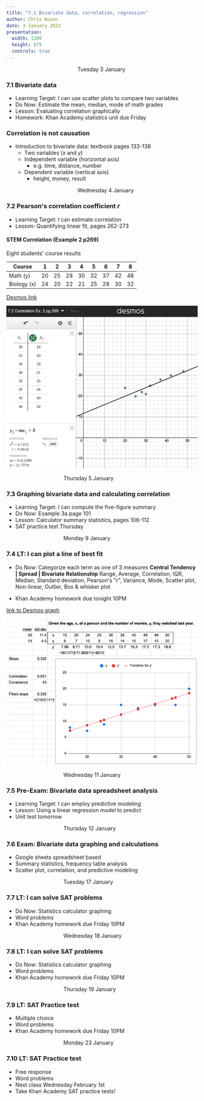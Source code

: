 ```yaml
---
title: "7.1 Bivariate data, correlation, regression"
author: Chris Huson
date: 3 January 2023
presentation:
  width: 1200
  height: 675
  controls: true
---
```


<!-- slide -->
$\hspace{5cm}$ Tuesday 3 January

### 7.1 Bivariate data

- Learning Target: I can use scatter plots to compare two variables
- Do Now: Estimate the mean, median, mode of math grades
- Lesson: Evaluating correlation graphically
- Homework: Khan Academy statistics unit due Friday

<!-- slide -->

### Correlation is not causation

- Introduction to bivariate data: textbook pages 133-138
  - Two variables ($x$ and $y$)
  - Independent variable (horizontal axis)
    - e.g. time, distance, number
  - Dependent variable (vertical axis)
    - height, money, result

<!-- slide -->

$\hspace{5cm}$ Wednesday 4 January

### 7.2 Pearson's correlation coefficient $r$

- Learning Target: I can estimate correlation
- Lesson: Quantifying linear fit, pages 262-273

<!-- slide -->

#### STEM Correlation (Example 2 p269)

Eight students' course results

| Course | 1 | 2 | 3 | 4 | 5 | 6 | 7 | 8 |
| --- | --- | --- | --- | --- | --- | --- | --- | --- |
| Math (y) | 20 | 25 | 28 | 30 | 32 | 37 | 42 | 48 |
| Biology (x) | 24 | 20 | 22 | 21 | 25 | 28 | 30 | 32 |


[Desmos link](https://www.desmos.com/calculator/kbjsrfa0hc)

<!-- slide -->

![scatterplot](../images/desmos-correlation.png)

<!-- slide -->

$\hspace{4cm}$ Thursday 5 January

### 7.3 Graphing bivariate data and calculating correlation

- Learning Target: I can compute the five-figure summary
- Do Now: Example 3a page 101
- Lesson: Calculator summary statistics, pages 106-112
- SAT practice test Thursday

<!-- slide -->

$\hspace{4cm}$ Monday 9 January

### 7.4 LT: I can plot a line of best fit

- Do Now: Categorize each term as one of 3 measures
**Central Tendency | Spread | Bivariate Relationship**
Range, Average, Correlation, IQR, Median, Standard deviation, Pearson's "r", Variance, Mode, Scatter plot,
Non-linear, Outlier, Box & whisker plot

- Khan Academy homework due tonight 10PM

<!-- slide -->

[link to Desmos graph](https://www.desmos.com/calculator/thq0jrxmy2)

<!-- slide -->

![Investigation 5 Solution](../images/Investigation5-pg275.png)

<!-- slide -->

$\hspace{4cm}$ Wednesday 11 January

### 7.5 Pre-Exam: Bivariate data spreadsheet analysis

- Learning Target: I can employ predictive modeling
- Lesson: Using a linear regression model to predict
- Unit test tomorrow

<!-- slide -->

$\hspace{4cm}$ Thursday 12 January

### 7.6 Exam: Bivariate data graphing and calculations

- Google sheets spreadsheet based
- Summary statistics, frequency table analysis
- Scatter plot, correlation, and predictive modeling

<!-- slide -->

$\hspace{4cm}$ Tuesday 17 January

### 7.7 LT: I can solve SAT problems

- Do Now: Statistics calculator graphing
- Word problems
- Khan Academy homework due Friday 10PM

<!-- slide -->

$\hspace{4cm}$ Wednesday 18 January

### 7.8 LT: I can solve SAT problems

- Do Now: Statistics calculator graphing
- Word problems
- Khan Academy homework due Friday 10PM

<!-- slide -->

$\hspace{4cm}$ Thursday 19 January

### 7.9 LT: SAT Practice test

- Multiple choice
- Word problems
- Khan Academy homework due Friday 10PM

<!-- slide -->

$\hspace{4cm}$ Monday 23 January

### 7.10 LT: SAT Practice test

- Free response
- Word problems
- Next class Wednesday February 1st
- Take Khan Academy SAT practice tests!
